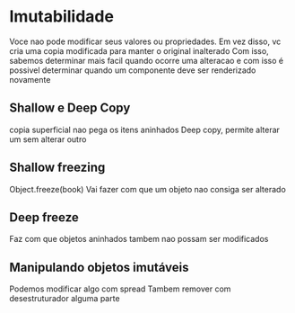 # Imutabilidade
Voce nao pode modificar seus valores ou propriedades. Em vez disso, vc cria uma copia modificada para manter o original inalterado
Com isso, sabemos determinar mais facil quando ocorre uma alteracao e com isso é possivel determinar quando um componente deve ser renderizado novamente

## Shallow e Deep Copy
copia superficial nao pega os itens aninhados
Deep copy, permite alterar um sem alterar outro

## Shallow freezing
Object.freeze(book)
Vai fazer com que um objeto nao consiga ser alterado

## Deep freeze
Faz com que objetos aninhados tambem nao possam ser modificados

## Manipulando objetos imutáveis
Podemos modificar algo com spread 
Tambem remover com desestruturador alguma parte